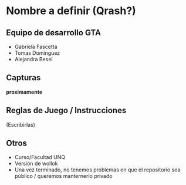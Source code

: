 # Nombre a definir (Qrash?)

## Equipo de desarrollo GTA

- Gabriela Fascetta
- Tomas Dominguez
- Alejandra Besel


## Capturas

**proximamente**

## Reglas de Juego / Instrucciones

(Escribirlas)


## Otros

- Curso/Facultad UNQ
- Versión de wollok
- Una vez terminado, no tenemos problemas en que el repositorio sea público / queremos manternerlo privado
